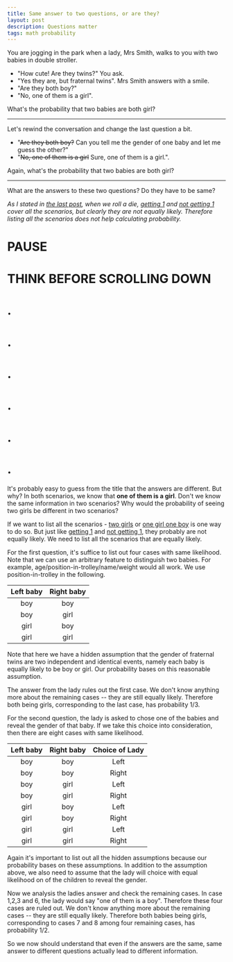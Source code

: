 ```yaml
---
title: Same answer to two questions, or are they?
layout: post
description: Questions matter
tags: math probability
---
```


You are jogging in the park when a lady, Mrs Smith, walks to you with two babies in double stroller.

- "How cute! Are they twins?" You ask. 
- "Yes they are, but fraternal twins". Mrs Smith answers with a smile.
- "Are they both boy?"
- "No, one of them is a girl".

What's the probability that two babies are both girl?

------

Let's rewind the conversation and change the last question a bit.

- "~~Are they both boy?~~ Can you tell me the gender of one baby and let me guess the other?"
- "~~No, one of them is a girl~~ Sure, one of them is a girl.".

Again, what's the probability that two babies are both girl?

-----
What are the answers to these two questions? Do they have to be same? 

*As I stated in [the last post](https://jiamin.io/2019/09/counting-vs-probability/), when we roll a die, <u>getting 1</u> and <u>not getting 1</u> cover all the scenarios, but clearly they are not equally likely. Therefore listing all the scenarios does not help calculating probability.*

# PAUSE
# THINK BEFORE SCROLLING DOWN
# .
# .
# .
# .
# .
# .

It's probably easy to guess from the title that the answers are different. But why? In both scenarios, we know that **one of them is a girl**. Don't we know the same information in two scenarios? Why would the probability of seeing two girls be different in two scenarios? 

If we want to list all the scenarios - <u>two girls</u> or <u>one girl one boy</u> is one way to do so. But just like <u>getting 1</u> and <u>not getting 1</u>, they probably are not equally likely. We need to list all the scenarios that are equally likely. 

For the first question, it's suffice to list out four cases with same likelihood. Note that we can use an arbitrary feature to distinguish two babies. For example, age/position-in-trolley/name/weight would all work. We use position-in-trolley in the following.

| Left baby  | Right baby | 
|:---:|:---:|
| boy  | boy |
| boy  | girl |
| girl  | boy |
| girl  | girl  |

Note that here we have a hidden assumption that the gender of fraternal twins are two independent and identical events, namely each baby is equally likely to be boy or girl. Our probability bases on this reasonable assumption. 

The answer from the lady rules out the first case.  We don't know anything more about the remaining cases -- they are still equally likely. Therefore both being girls, corresponding to the last case, has probability 1/3. 

For the second question, the lady is asked to chose one of the babies and reveal the gender of that baby. If we take this choice into consideration, then there are eight cases with same likelihood.
 
| Left baby  | Right baby | Choice of Lady|
|:---:|:---:|:---:|
| boy  | boy | Left|
| boy  | boy | Right|
| boy  | girl | Left|
| boy  | girl | Right |
| girl  | boy | Left|
| girl  | boy | Right |
| girl  | girl  | Left|
| girl  | girl  | Right |

Again it's important to list out all the hidden assumptions because our probability bases on these assumptions. In addition to the assumption above, we also need to assume that the lady will choice with equal likelihood on of the children to reveal the gender.

Now we analysis the ladies answer and check the remaining cases. In case 1,2,3 and 6, the lady would say "one of them is a boy". Therefore these four cases are ruled out.  We don't know anything more about the remaining cases -- they are still equally likely. Therefore both babies being girls, corresponding to cases 7 and 8 among four remaining cases, has probability 1/2. 

So we now should understand that even if the answers are the same, same answer to different questions actually lead to different information. 
